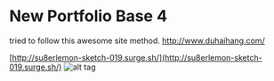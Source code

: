 # New Portfolio Base 4

tried to follow this awesome site method. http://www.duhaihang.com/

[http://su8erlemon-sketch-019.surge.sh/](http://su8erlemon-sketch-019.surge.sh/)
![alt tag](https://github.com/su8erlemon/sketch/blob/master/019/img.gif)